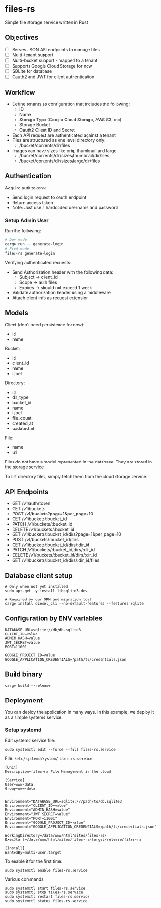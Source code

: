 # files-rs

Simple file storage service written in Rust

## Objectives

- [ ] Serves JSON API endpoints to manage files
- [ ] Multi-tenant support
- [ ] Multi-bucket support - mapped to a tenant
- [ ] Supports Google Cloud Storage for now
- [ ] SQLite for database
- [ ] Oauth2 and JWT for client authentication

## Workflow

- Define tenants as configuration that includes the following:
  - ID
  - Name
  - Storage Type (Google Cloud Storage, AWS S3, etc)
  - Storage Bucket
  - Oauth2 Client ID and Secret
- Each API request are authenticated against a tenant
- Files are structured as one level directory only:
  - /bucket/contents/dir/files
- Images can have sizes like orig, thumbnail and large
  - /bucket/contents/dir/sizes/thumbnail/dir/files
  - /bucket/contents/dir/sizes/large/dir/files

## Authentication

Acquire auth tokens:
- Send login request to oauth endpoint
- Return access token
- Note: Just use a hardcoded username and password

### Setup Admin User

Run the following:
```bash
# Dev mode
cargo run -- generate-login
# Prod mode
files-rs generate-login
```

Verifying authenticated requests:
- Send Authorization header with the following data:
  - Subject -> client_id
  - Scope -> auth files
  - Expires -> should not exceed 1 week
- Validate authorization header using a middleware
- Attach client info as request extension

## Models

Client (don't need persistence for now):
- id
- name

Bucket:
- id
- client_id
- name
- label

Directory:
- id
- dir_type
- bucket_id
- name
- label
- file_count
- created_at
- updated_at

File:
- name
- url

Files do not have a model represented in the database. They are stored in the storage service.

To list directory files, simply fetch them from the cloud storage service.

## API Endpoints

- GET /v1/auth/token
- GET /v1/buckets
- POST /v1/buckets?page=1&per_page=10
- GET /v1/buckets/:bucket_id
- PATCH /v1/buckets/:bucket_id
- DELETE /v1/buckets/:bucket_id
- GET /v1/buckets/:bucket_id/dirs?page=1&per_page=10
- POST /v1/buckets/:bucket_id/dirs
- GET /v1/buckets/:bucket_id/dirs/:dir_id
- PATCH /v1/buckets/:bucket_id/dirs/:dir_id
- DELETE /v1/buckets/:bucket_id/dirs/:dir_id
- GET /v1/buckets/:bucket_id/dirs/:dir_id/files

## Database client setup

```
# Only when not yet installed 
sudo apt-get -y install libsqlite3-dev

# Required by our ORM and migration tool
cargo install diesel_cli --no-default-features --features sqlite
```

## Configuration by ENV variables

```
DATABASE_URL=sqlite://db/db.sqlite3
CLIENT_ID=value
ADMIN_HASH=value
JWT_SECRET=value
PORT=11001

GOOGLE_PROJECT_ID=value
GOOGLE_APPLICATION_CREDENTIALS=/path/to/credentials.json
```

## Build binary

```
cargo build --release
```

## Deployment

You can deploy the application in many ways. In this example, we deploy
it as a simple systemd service.

### Setup systemd

Edit systemd service file:

```
sudo systemctl edit --force --full files-rs.service
```

File: `/etc/systemd/system/files-rs.service`

```
[Unit]
Description=files-rs File Management in the cloud

[Service]
User=www-data
Group=www-data


Environment="DATABASE_URL=sqlite:///path/to/db.sqlite3
Environment="CLIENT_ID=value"
Environment="ADMIN_HASH=value"
Environment="JWT_SECRET=value"
Environment="PORT=11001"
Environment="GOOGLE_PROJECT_ID=value"
Environment="GOOGLE_APPLICATION_CREDENTIALS=/path/to/credentials.json"

WorkingDirectory=/data/www/html/sites/files-rs/
ExecStart=/data/www/html/sites/files-rs/target/release/files-rs

[Install]
WantedBy=multi-user.target
```

To enable it for the first time:

```
sudo systemctl enable files-rs.service
```

Various commands:

```
sudo systemctl start files-rs.service
sudo systemctl stop files-rs.service
sudo systemctl restart files-rs.service
sudo systemctl status files-rs.service
```
